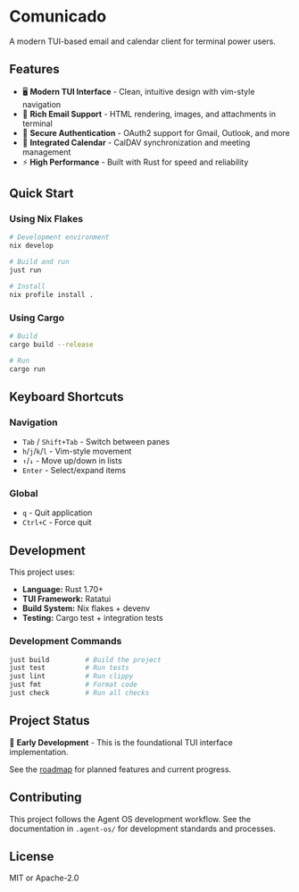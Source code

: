 # Comunicado

A modern TUI-based email and calendar client for terminal power users.

## Features

- 🖥️ **Modern TUI Interface** - Clean, intuitive design with vim-style navigation
- 📧 **Rich Email Support** - HTML rendering, images, and attachments in terminal
- 🔐 **Secure Authentication** - OAuth2 support for Gmail, Outlook, and more
- 📅 **Integrated Calendar** - CalDAV synchronization and meeting management
- ⚡ **High Performance** - Built with Rust for speed and reliability

## Quick Start

### Using Nix Flakes

```bash
# Development environment
nix develop

# Build and run
just run

# Install
nix profile install .
```

### Using Cargo

```bash
# Build
cargo build --release

# Run
cargo run
```

## Keyboard Shortcuts

### Navigation
- `Tab` / `Shift+Tab` - Switch between panes
- `h`/`j`/`k`/`l` - Vim-style movement
- `↑`/`↓` - Move up/down in lists
- `Enter` - Select/expand items

### Global
- `q` - Quit application
- `Ctrl+C` - Force quit

## Development

This project uses:
- **Language:** Rust 1.70+
- **TUI Framework:** Ratatui
- **Build System:** Nix flakes + devenv
- **Testing:** Cargo test + integration tests

### Development Commands

```bash
just build         # Build the project
just test          # Run tests
just lint          # Run clippy
just fmt           # Format code
just check         # Run all checks
```

## Project Status

🚧 **Early Development** - This is the foundational TUI interface implementation.

See the [roadmap](.agent-os/product/roadmap.md) for planned features and current progress.

## Contributing

This project follows the Agent OS development workflow. See the documentation in `.agent-os/` for development standards and processes.

## License

MIT or Apache-2.0

